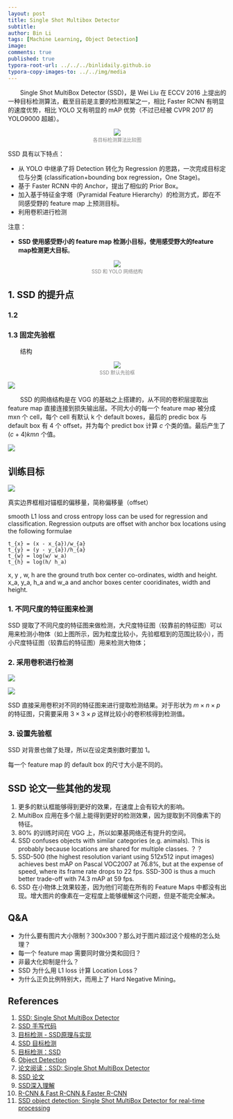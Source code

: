 ```yaml
---
layout: post
title: Single Shot Multibox Detector
subtitle:
author: Bin Li
tags: [Machine Learning, Object Detection]
image: 
comments: true
published: true
typora-root-url: ../../../binlidaily.github.io
typora-copy-images-to: ../../img/media
---
```


　　Single Shot MultiBox Detector (SSD)，是 Wei Liu 在 ECCV 2016 上提出的一种目标检测算法，截至目前是主要的检测框架之一，相比 Faster RCNN 有明显的速度优势，相比 YOLO 又有明显的 mAP 优势（不过已经被 CVPR 2017 的 YOLO9000 超越）。

<p align="center">
<img src="/img/media/15541000730952.jpg" width="">
</p>
<p style="margin-top:-2.5%" align="center">
    <em style="color:#808080;font-style:normal;font-size:80%;">各目标检测算法比较图</em>
</p>

SSD 具有以下特点：

* 从 YOLO 中继承了将 Detection 转化为 Regression 的思路，一次完成目标定位与分类 (classification+bounding box regression，One Stage)。
* 基于 Faster RCNN 中的 Anchor，提出了相似的 Prior Box。
* 加入基于特征金字塔（Pyramidal Feature Hierarchy）的检测方式，即在不同感受野的 feature map 上预测目标。
* 利用卷积进行检测

注意：

* **SSD 使用感受野小的 feature map 检测小目标，使用感受野大的feature map检测更大目标**。


<p align="center">
<img src="/img/media/15698355858687.jpg" width="">
</p>
<p style="margin-top:-2.5%" align="center">
    <em style="color:#808080;font-style:normal;font-size:80%;">SSD 和 YOLO 网络结构</em>
</p>

## 1. SSD 的提升点
### 1.2
### 1.3 固定先验框
　　结构
<p align="center">
<img src="/img/media/15547129370535.jpg" width="">
</p>
<p style="margin-top:-2.5%" align="center">
    <em style="color:#808080;font-style:normal;font-size:80%;">SSD 默认先验框</em>
</p>




![](/img/media/15541023500828.jpg)

　　SSD 的网络结构是在 VGG 的基础之上搭建的，从不同的卷积层提取出 feature map 直接连接到损失输出层。不同大小的每一个 feature map 被分成 mxn 个 cell，每个 cell 有默认 k 个 default boxes，最后的 predic box 与default box 有 4 个 offset，并为每个 predict box 计算 $c$ 个类的值。最后产生了 $(c+4)kmn$ 个值。


![](/img/media/15614581132951.jpg)


## 训练目标
![](/img/media/15614598322939.jpg)

真实边界框相对锚框的偏移量，简称偏移量（offset）

smooth L1 loss and cross entropy loss can be used for regression and classification. Regression outputs are offset with anchor box locations using the following formulae

```
t_{x} = (x - x_{a})/w_{a}
t_{y} = (y - y_{a})/h_{a}
t_{w} = log(w/ w_a)
t_{h} = log(h/ h_a)
```

x, y , w, h are the ground truth box center co-ordinates, width and height. x_a, y_a, h_a and w_a and anchor boxes center cooridinates, width and height.

### 1. 不同尺度的特征图来检测

SSD 提取了不同尺度的特征图来做检测，大尺度特征图（较靠前的特征图）可以用来检测小物体（如上图所示，因为粒度比较小，先验框框到的范围比较小），而小尺度特征图（较靠后的特征图）用来检测大物体；

### 2. 采用卷积进行检测
![](/img/media/15614635540499.jpg)

![](/img/media/15547121194752.jpg)

SSD 直接采用卷积对不同的特征图来进行提取检测结果。对于形状为 $m\times n \times p$ 的特征图，只需要采用 $3\times 3 \times p$ 这样比较小的卷积核得到检测值。

### 3. 设置先验框




SSD 对背景也做了处理，所以在设定类别数时要加 1。

每一个 feature map 的 default box 的尺寸大小是不同的。


## SSD 论文一些其他的发现
1. 更多的默认框能够得到更好的效果，在速度上会有较大的影响。
2. MultiBox 应用在多个层上能得到更好的检测效果，因为提取到不同像素下的特征。
3. 80% 的训练时间在 VGG 上，所以如果基网络还有提升的空间。
4. SSD confuses objects with similar categories (e.g. animals). This is probably because locations are shared for multiple classes. ？？
5. SSD-500 (the highest resolution variant using 512x512 input images) achieves best mAP on Pascal VOC2007 at 76.8%, but at the expense of speed, where its frame rate drops to 22 fps. SSD-300 is thus a much better trade-off with 74.3 mAP at 59 fps.
6. SSD 在小物体上效果较差，因为他们可能在所有的 Feature Maps 中都没有出现。增大图片的像素在一定程度上能够缓解这个问题，但是不能完全解决。

## Q&A

* 为什么要有图片大小限制？300x300？那么对于图片超过这个规格的怎么处理？
* 每一个 feature map 需要同时做分类和回归？
* 非最大化抑制是什么？
* SSD 为什么用 L1 loss 计算 Location Loss？
* 为什么正负比例特别大，而用上了 Hard Negative Mining。


## References
1. [SSD: Single Shot MultiBox Detector](https://arxiv.org/abs/1512.02325)
2. [SSD 手写代码](https://github.com/xiaohu2015/DeepLearning_tutorials/tree/master/ObjectDetections/SSD)
3. [目标检测 - SSD原理与实现](https://zhuanlan.zhihu.com/p/33544892)
4. [SSD 目标检测](https://zhuanlan.zhihu.com/p/31427288)
5. [目标检测：SSD](https://zhuanlan.zhihu.com/p/42159963)
6. [Object Detection](https://handong1587.github.io/deep_learning/2015/10/09/object-detection.html)
7. [论文阅读：SSD: Single Shot MultiBox Detector](https://blog.csdn.net/u010167269/article/details/52563573)
8. [SSD 论文](/assets/SSD-Single-Shot-MultiBox-Detector.pdf)
9. [SSD深入理解](http://shartoo.github.io/SSD_detail/)
10. [R-CNN & Fast R-CNN & Faster R-CNN](http://cs.unc.edu/~zhenni/blog/notes/R-CNN.html)
11. [SSD object detection: Single Shot MultiBox Detector for real-time processing](https://medium.com/@jonathan_hui/ssd-object-detection-single-shot-multibox-detector-for-real-time-processing-9bd8deac0e06)